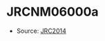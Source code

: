 <a name="material" />

# JRCNM06000a
<script type="application/ld+json">
  {
    "@context": "https://schema.org/",
    "@type": "ChemicalSubstance",
    "http://purl.org/dc/terms/conformsTo":
      {
        "@type": "CreativeWork",
        "@id": "https://bioschemas.org/profiles/ChemicalSubstance/0.4-RELEASE/"
      },
    "@id": "https://egonw.github.io/nanowiki/nanowiki398.html#material",
    "name": "JRCNM06000a",
    "sameAs": "http://127.0.0.1/mediawiki/index.php/Special:URIResolver/JRCNM06000a"
  }
</script>


* Source: [JRC2014](http://127.0.0.1/mediawiki/index.php/Special:URIResolver/JRC2014)
